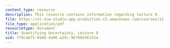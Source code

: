 ```yaml
---
content_type: resource
description: This resource contains information regarding lecture 9.
file: https://ol-ocw-studio-app-production.s3.amazonaws.com/courses/12-s990-quantifying-uncertainty-fall-2012/ff0cab7501864a96a25c96796b36155a_MIT12_S990F12_lec9.pdf
file_type: application/pdf
resourcetype: Document
title: Quantifying Uncertainty, Lecture 9
uid: ff0cab75-0186-4a96-a25c-96796b36155a
---
```

